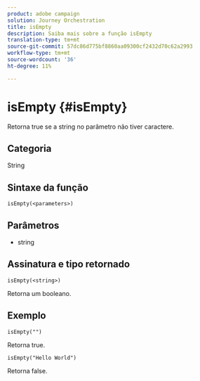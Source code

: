 ```yaml
---
product: adobe campaign
solution: Journey Orchestration
title: isEmpty
description: Saiba mais sobre a função isEmpty
translation-type: tm+mt
source-git-commit: 57dc86d775bf8860aa09300cf2432d70c62a2993
workflow-type: tm+mt
source-wordcount: '36'
ht-degree: 11%

---
```



# isEmpty {#isEmpty}

Retorna true se a string no parâmetro não tiver caractere.

## Categoria

String

## Sintaxe da função

`isEmpty(<parameters>)`

## Parâmetros

* string

## Assinatura e tipo retornado

`isEmpty(<string>)`

Retorna um booleano.

## Exemplo

`isEmpty("")`

Retorna true.

`isEmpty("Hello World")`

Retorna false.
